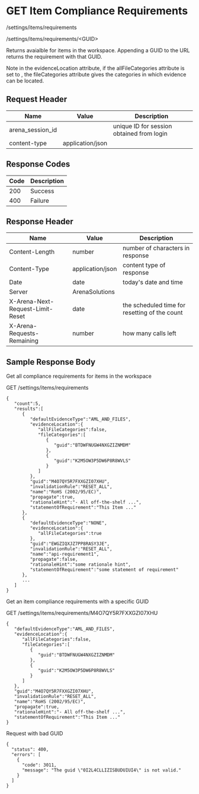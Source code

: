 # GET Item Compliance Requirements


/settings/items/requirements



/settings/items/requirements/&lt;GUID&gt;

Returns    avaialble for items  in the workspace. Appending a GUID to the URL returns the requirement with that GUID.  

Note in the evidenceLocation attribute, if the allFileCategories attribute is set to , the fileCategories attribute gives the categories in which evidence can be located.

## Request Header

| Name<br> | Value<br> | Description<br> |
|  --- |  --- |  --- | 
| arena_session_id<br> |   | unique ID for session obtained from login<br> |
| content\-type<br> | application/json<br> |   |

## Response Codes

| Code<br> | Description<br> |
|  --- |  --- | 
| 200<br> | Success<br> |
| 400<br> | Failure<br> |

## Response Header

| Name<br> | Value<br> | Description<br> |
|  --- |  --- |  --- | 
| Content\-Length<br> | number<br> | number of characters in response<br> |
| Content\-Type<br> | application/json<br> | content type of response<br> |
| Date<br> | date<br> | today's date and time<br> |
| Server<br> | ArenaSolutions<br> |   |
| X\-Arena\-Next\-Request\-Limit\-Reset<br> | date<br> | the scheduled time for resetting of the count<br> |
| X\-Arena\-Requests\-Remaining<br> | number<br> | how many calls left<br> |

## Sample Response Body
Get all compliance requirements for items in the workspace



GET /settings/items/requirements

```
{  
   "count":5,
   "results":[  
      {  
         "defaultEvidenceType":"AML_AND_FILES",
         "evidenceLocation":{  
            "allFileCategories":false,
            "fileCategories":[  
               {  
                  "guid":"BTDWFNUGW4NXGZIZNMDM"
               },
               {  
                  "guid":"K2M5OW3P5DW6P8R8WVLS"
               }
            ]
         },
         "guid":"M4O7QY5R7FXXGZI07XHU",
         "invalidationRule":"RESET_ALL",
         "name":"RoHS (2002/95/EC)",
         "propagate":true,
         "rationaleHint":"- All off-the-shelf ...",
         "statementOfRequirement":"This Item ..."
      },
      {  
         "defaultEvidenceType":"NONE",
         "evidenceLocation":{  
            "allFileCategories":true
         },
         "guid":"EWGZIQXJZ7PP8RASY3JE",
         "invalidationRule":"RESET_ALL",
         "name":"api-requirement1",
         "propagate":false,
         "rationaleHint":"some rationale hint",
         "statementOfRequirement":"some statement of requirement"
      },
      ...
   ]
}
```
Get an item compliance requirements with a specific GUID



GET /settings/items/requirements/M4O7QY5R7FXXGZI07XHU

```
{  
   "defaultEvidenceType":"AML_AND_FILES",
   "evidenceLocation":{  
      "allFileCategories":false,
      "fileCategories":[  
         {  
            "guid":"BTDWFNUGW4NXGZIZNMDM"
         },
         {  
            "guid":"K2M5OW3P5DW6P8R8WVLS"
         }
      ]
   },
   "guid":"M4O7QY5R7FXXGZI07XHU",
   "invalidationRule":"RESET_ALL",
   "name":"RoHS (2002/95/EC)",
   "propagate":true,
   "rationaleHint":"- All off-the-shelf ...",
   "statementOfRequirement":"This Item ..."
}
```
Request with bad GUID

```
{
  "status": 400,
  "errors": [
    {
      "code": 3011,
      "message": "The guid \"0I2L4CLLIZISBUDUIUI4\" is not valid."
    }
  ]
}
```
